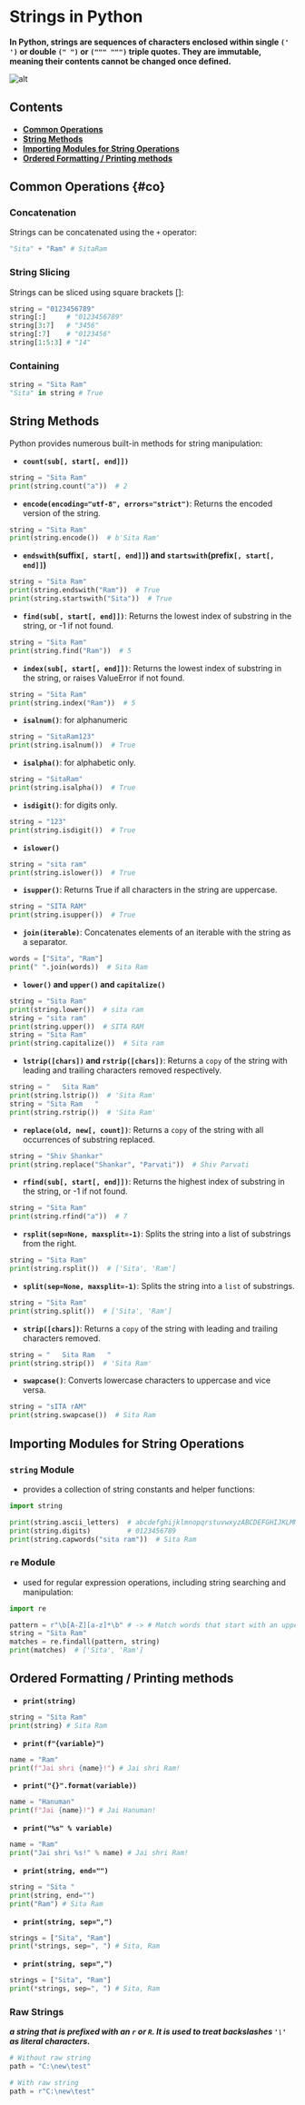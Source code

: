 # **Strings in Python**

**In Python, strings are sequences of characters enclosed within single `(' ')` or double `(" ")` or `(""" """)` triple quotes. They are immutable, meaning their contents cannot be changed once defined.**

![alt](https://codelucky.com/wp-content/uploads/2023/02/Python-Strings.png)

## Contents

- **[Common Operations](#co)**
- **[String Methods](#sm)**
- **[Importing Modules for String Operations](#im)**
- **[Ordered Formatting / Printing methods](#of)**

## Common Operations {#co}

### Concatenation

Strings can be concatenated using the `+` operator:

```python
"Sita" + "Ram" # SitaRam
```

### String Slicing
Strings can be sliced using square brackets []:

```python
string = "0123456789"
string[:]     # "0123456789"
string[3:7]   # "3456"
string[:7]    # "0123456"
string[1:5:3] # "14"
```

### Containing

```python
string = "Sita Ram"
"Sita" in string # True
```

## <span id="sm">String Methods</span> 

Python provides numerous built-in methods for string manipulation:

- **`count(sub[, start[, end]])`**
```python
string = "Sita Ram"
print(string.count("a"))  # 2
```
- **`encode(encoding="utf-8", errors="strict")`**: Returns the encoded version of the string.
```python
string = "Sita Ram"
print(string.encode())  # b'Sita Ram'
```
- **`endswith`(suffix`[, start[, end]]`) and `startswith`(prefix`[, start[, end]]`)**
```python
string = "Sita Ram"
print(string.endswith("Ram"))  # True
print(string.startswith("Sita"))  # True
```
- **`find(sub[, start[, end]])`**: Returns the lowest index of substring in the string, or -1 if not found.
```python
string = "Sita Ram"
print(string.find("Ram"))  # 5
```
- **`index(sub[, start[, end]])`**: Returns the lowest index of substring in the string, or raises ValueError if not found.
```python
string = "Sita Ram"
print(string.index("Ram"))  # 5
```
- **`isalnum()`**: for alphanumeric
```python
string = "SitaRam123"
print(string.isalnum())  # True
```
- **`isalpha()`**: for alphabetic only.
```python
string = "SitaRam"
print(string.isalpha())  # True
```
- **`isdigit()`**: for digits only.
```python
string = "123"
print(string.isdigit())  # True
```
- **`islower()`**
```python
string = "sita ram"
print(string.islower())  # True
```
- **`isupper()`**: Returns True if all characters in the string are uppercase.
```python
string = "SITA RAM"
print(string.isupper())  # True
```
- **`join(iterable)`**: Concatenates elements of an iterable with the string as a separator.
```python
words = ["Sita", "Ram"]
print(" ".join(words))  # Sita Ram
```
- **`lower()` and `upper()` and `capitalize()`**
```python
string = "Sita Ram"
print(string.lower())  # sita ram
string = "sita ram"
print(string.upper())  # SITA RAM
string = "Sita Ram"
print(string.capitalize())  # Sita ram
```

- **`lstrip([chars])` and `rstrip([chars])`**: Returns a `copy` of the string with leading and trailing characters removed respectively.
```python
string = "   Sita Ram"
print(string.lstrip())  # 'Sita Ram'
string = "Sita Ram   "
print(string.rstrip())  # 'Sita Ram'
```
- **`replace(old, new[, count])`**: Returns a `copy` of the string with all occurrences of substring replaced.
```python
string = "Shiv Shankar"
print(string.replace("Shankar", "Parvati"))  # Shiv Parvati
```
- **`rfind(sub[, start[, end]])`**: Returns the highest index of substring in the string, or -1 if not found.
```python
string = "Sita Ram"
print(string.rfind("a"))  # 7
```
- **`rsplit(sep=None, maxsplit=-1)`**: Splits the string into a list of substrings from the right.
```python
string = "Sita Ram"
print(string.rsplit())  # ['Sita', 'Ram']
```
- **`split(sep=None, maxsplit=-1)`**: Splits the string into a `list` of substrings.
```python
string = "Sita Ram"
print(string.split())  # ['Sita', 'Ram']
```
- **`strip([chars])`**: Returns a `copy` of the string with leading and trailing characters removed.
```python
string = "   Sita Ram   "
print(string.strip())  # 'Sita Ram'
```
- **`swapcase()`**: Converts lowercase characters to uppercase and vice versa.
```python
string = "sITA rAM"
print(string.swapcase())  # Sita Ram
```

## <span id="im">Importing Modules for String Operations</span> 

### `string` Module

- provides a collection of string constants and helper functions:

```python
import string

print(string.ascii_letters)  # abcdefghijklmnopqrstuvwxyzABCDEFGHIJKLMNOPQRSTUVWXYZ
print(string.digits)         # 0123456789
print(string.capwords("sita ram"))  # Sita Ram
```

### `re` Module

- used for regular expression operations, including string searching and manipulation:

```python
import re

pattern = r"\b[A-Z][a-z]*\b" # -> # Match words that start with an uppercase letter followed by zero or more lowercase letters
string = "Sita Ram"
matches = re.findall(pattern, string)
print(matches)  # ['Sita', 'Ram']
```

## <span id="of">Ordered Formatting / Printing methods</span>

- **`print(string)`**
```python
string = "Sita Ram"
print(string) # Sita Ram
```
- **`print(f"{variable}")`**
```python
name = "Ram"
print(f"Jai shri {name}!") # Jai shri Ram!
```
- **`print("{}".format(variable))`**
```python
name = "Hanuman"
print(f"Jai {name}!") # Jai Hanuman!
```
- **`print("%s" % variable)`**
```python
name = "Ram"
print("Jai shri %s!" % name) # Jai shri Ram!
```
- **`print(string, end="")`**
```python
string = "Sita "
print(string, end="")
print("Ram") # Sita Ram
```
- **`print(string, sep=",")`**
```python
strings = ["Sita", "Ram"]
print(*strings, sep=", ") # Sita, Ram
```
- **`print(string, sep=",")`**
```python
strings = ["Sita", "Ram"]
print(*strings, sep=", ") # Sita, Ram
```

### Raw Strings

***a string that is prefixed with an `r` or `R`. It is used to treat backslashes `'\'` as literal characters.***

```python
# Without raw string
path = "C:\new\test"

# With raw string
path = r"C:\new\test"
```